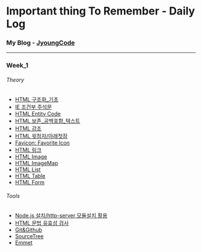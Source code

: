 # Important thing To Remember - Daily Log

### My Blog - [JyoungCode](http://jyoungcode.github.io/)
--------------------------------------------------------
### Week_1
###### Theory
- [HTML 구조화_기초]()
- [IE 조건부 주석문]()
- [HTML Entity Code]()
- [HTML 보존_공백포함_텍스트]()
- [HTML 강조]()
- [HTML 윗첨자/아래첫잠]()
- [Favicon: Favorite Icon]()
- [HTML 링크]()
- [HTML Image]()
- [HTML ImageMap]()
- [HTML List]()
- [HTML Table]()
- [HTML Form]()

###### Tools
- [Node.js 설치/http-server 모듈설치,활용]()
- [HTML 문법 유효성 검사]()
- [Git&Github]()
- [SourceTree]()
- [Emmet]()





